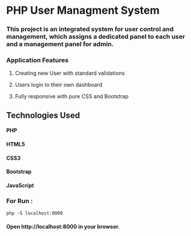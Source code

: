 # PHP User Managment System

### This project is an integrated system for user control and management, which assigns a dedicated panel to each user and a management panel for admin.

### Application Features

1. Creating new User with standard validations

2. Users login to their own dashboard

3. Fully responsive with pure CSS and Bootstrap

## Technologies Used

#### PHP
#### HTML5
#### CSS3
#### Bootstrap
#### JavaScript

### For Run :
```
php -S localhost:8000
```
#### Open http://localhost:8000 in your browser.
